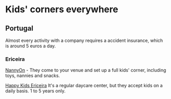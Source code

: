 # Kids' corners everywhere

## Portugal

Almost every activity with a company requires a accident insurance, which is around 5 euros a day.

### Ericeira

[NannyOn](https://www.facebook.com/Nannyon-1499484603694729/) - They come to your venue and set up a full kids' corner, including toys, nannies and snacks.

[Happy Kids Ericeira](https://www.happy-kids-ericeira.com/) It's a regular daycare center, but they accept kids on a daily basis. 1 to 5 years only.
